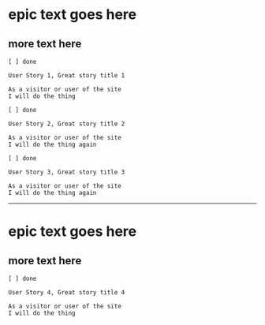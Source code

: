 # epic text goes here

## more text here

```
[ ] done

User Story 1, Great story title 1

As a visitor or user of the site
I will do the thing
```

```
[ ] done

User Story 2, Great story title 2

As a visitor or user of the site
I will do the thing again
```

```
[ ] done

User Story 3, Great story title 3

As a visitor or user of the site
I will do the thing again
```

---

# epic text goes here

## more text here

```
[ ] done

User Story 4, Great story title 4

As a visitor or user of the site
I will do the thing
```

